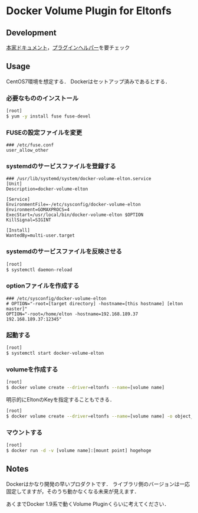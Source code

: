 # Docker Volume Plugin for Eltonfs

## Development

[本家ドキュメント](https://docs.docker.com/engine/extend/plugins_volume/)，[プラグインヘルパー](https://github.com/docker/go-plugins-helpers)を要チェック

## Usage

CentOS7環境を想定する．
Dockerはセットアップ済みであるとする．

### 必要なもののインストール

```bash
[root]
$ yum -y install fuse fuse-devel
```

### FUSEの設定ファイルを変更

```
### /etc/fuse.conf
user_allow_other
```

### systemdのサービスファイルを登録する

```
### /usr/lib/systemd/system/docker-volume-elton.service
[Unit]
Description=docker-volume-elton

[Service]
EnvironmentFile=-/etc/sysconfig/docker-volume-elton
Environment=GOMAXPROCS=4
ExecStart=/usr/local/bin/docker-volume-elton $OPTION
KillSignal=SIGINT

[Install]
WantedBy=multi-user.target
```

### systemdのサービスファイルを反映させる

```bash
[root]
$ systemctl daemon-reload
```

### optionファイルを作成する

```
### /etc/sysconfig/docker-volume-elton
# OPTION="-root=[target directory] -hostname=[this hostname] [elton master]"
OPTION="-root=/home/elton -hostname=192.168.189.37 192.168.189.37:12345"
```

### 起動する

```bash
[root]
$ systemctl start docker-volume-elton
```

### volumeを作成する

```bash
[root]
$ docker volume create --driver=eltonfs --name=[volume name]
```

明示的にEltonのKeyを指定することもできる．

```bash
[root]
$ docker volume create --driver=eltonfs --name=[volume name] -o object_id=9e5ed6043d4b80054fc5a0ea83eebda2a37637f35a2b028cb0554d86968ffb90 -o version=1 -o delegate=192.168.189.75
```

### マウントする

```bash
[root]
$ docker run -d -v [volume name]:[mount point] hogehoge
```

## Notes

Dockerはかなり開発の早いプロダクトです．
ライブラリ側のバージョンは一応固定してますが，そのうち動かなくなる未来が見えます．

あくまでDocker 1.9系で動くVolume Pluginくらいに考えてください．
